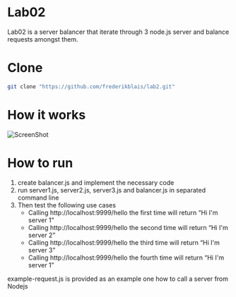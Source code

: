 # Lab02

Lab02 is a server balancer that iterate through 3 node.js server and balance requests amongst them.

# Clone

```bash
git clone "https://github.com/frederikblais/lab2.git"
```

# How it works
![ScreenShot](https://github.com/frederikblais/lab2/blob/main/git/objective.png)

# How to run

1. create balancer.js and implement the necessary code
2. run server1.js, server2.js, server3.js and balancer.js in separated command line
3. Then test the following use cases 
    * Calling http://localhost:9999/hello the first time will return “Hi I'm server 1”
    * Calling http://localhost:9999/hello the second time will return “Hi I'm server 2”
    * Calling http://localhost:9999/hello the third time will return “Hi I'm server 3”
    * Calling http://localhost:9999/hello the fourth time will return “Hi I'm server 1”

example-request.js is provided as an example one how to call a server from Nodejs

